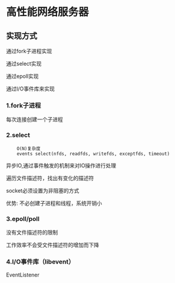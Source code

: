 # 高性能网络服务器

## 实现方式

通过fork子进程实现

通过select实现

通过epoll实现

通过I/O事件库来实现

### 1.fork子进程

每次连接创建一个子进程

### 2.select

```shell script
    O(N)复杂度
    events select(nfds, readfds, writefds, exceptfds, timeout)
```

异步IO,通过事件触发的机制来对IO操作进行处理

遍历文件描述符，找出有变化的描述符

socket必须设置为非阻塞的方式

优势: 不必创建子进程和线程，系统开销小

### 3.epoll/poll

没有文件描述符的限制

工作效率不会受文件描述符的增加而下降


### 4.I/O事件库（libevent）

EventListener
